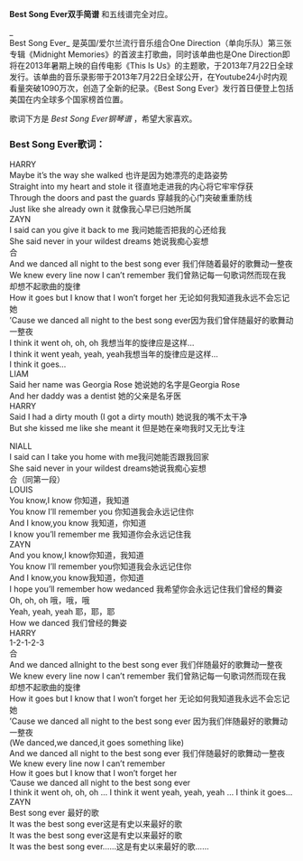 

**Best Song Ever双手简谱** 和五线谱完全对应。

_  
Best Song Ever_ 是英国/爱尔兰流行音乐组合One Direction（单向乐队）第三张专辑《Midnight
Memories》的首波主打歌曲，同时该单曲也是One Direction即将在2013年暑期上映的自传电影《This Is
Us》的主题歌，于2013年7月22日全球发行。该单曲的音乐录影带于2013年7月22日全球公开，在Youtube24小时内观看量突破1090万次，创造了全新的纪录。《Best
Song Ever》发行首日便登上包括美国在内全球多个国家榜首位置。

  
歌词下方是 _Best Song Ever钢琴谱_ ，希望大家喜欢。

### Best Song Ever歌词：

HARRY  
Maybe it’s the way she walked 也许是因为她漂亮的走路姿势  
Straight into my heart and stole it 径直地走进我的内心将它牢牢俘获  
Through the doors and past the guards 穿越我的心门突破重重防线  
Just like she already own it 就像我心早已归她所属  
ZAYN  
I said can you give it back to me 我问她能否把我的心还给我  
She said never in your wildest dreams 她说我痴心妄想  
合  
And we danced all night to the best song ever 我们伴随着最好的歌舞动一整夜  
We knew every line now I can’t remember 我们曾熟记每一句歌词然而现在我却想不起歌曲的旋律  
How it goes but I know that I won’t forget her 无论如何我知道我永远不会忘记她  
’Cause we danced all night to the best song ever因为我们曾伴随最好的歌舞动一整夜  
I think it went oh, oh, oh 我想当年的旋律应是这样…  
I think it went yeah, yeah, yeah我想当年的旋律应是这样…  
I think it goes…  
LIAM  
Said her name was Georgia Rose 她说她的名字是Georgia Rose  
And her daddy was a dentist 她的父亲是名牙医  
HARRY  
Said I had a dirty mouth (I got a dirty mouth) 她说我的嘴不太干净  
But she kissed me like she meant it 但是她在亲吻我时又无比专注

NIALL  
I said can I take you home with me我问她能否跟我回家  
She said never in your wildest dreams她说我痴心妄想  
合（同第一段）  
LOUIS  
You know,I know 你知道，我知道  
You know I’ll remember you 你知道我会永远记住你  
And I know,you know 我知道，你知道  
I know you’ll remember me 我知道你会永远记住我  
ZAYN  
And you know,I know你知道，我知道  
You know I’ll remember you你知道我会永远记住你  
And I know,you know我知道，你知道  
I hope you’ll remember how wedanced 我希望你会永远记住我们曾经的舞姿  
Oh, oh, oh 哦，哦，哦  
Yeah, yeah, yeah 耶，耶，耶  
How we danced 我们曾经的舞姿  
HARRY  
1-2-1-2-3  
合  
And we danced allnight to the best song ever 我们伴随最好的歌舞动一整夜  
We knew every line now I can’t remember 我们曾熟记每一句歌词然而现在我却想不起歌曲的旋律  
How it goes but I know that I won’t forget her 无论如何我知道我永远不会忘记她  
’Cause we danced all night to the best song ever 因为我们伴随最好的歌舞动一整夜  
(We danced,we danced,it goes something like)  
And we danced all night to the best song ever 我们伴随最好的歌舞动一整夜  
We knew every line now I can’t remember  
How it goes but I know that I won’t forget her  
’Cause we danced all night to the best song ever  
I think it went oh, oh, oh … I think it went yeah, yeah, yeah … I think it
goes…  
ZAYN  
Best song ever 最好的歌  
It was the best song ever这是有史以来最好的歌  
It was the best song ever这是有史以来最好的歌  
It was the best song ever……这是有史以来最好的歌……

